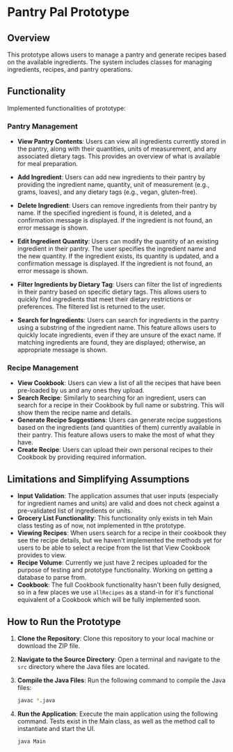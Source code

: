 # Pantry Pal Prototype

## Overview
This prototype allows users to manage a pantry and generate recipes based on the available ingredients. The system includes classes for managing ingredients, recipes, and pantry operations.


## Functionality
Implemented functionalities of prototype:

### Pantry Management
- **View Pantry Contents**: Users can view all ingredients currently stored in the pantry, along with their quantities, units of measurement, and any associated dietary tags. This provides an overview of what is available for meal preparation.

- **Add Ingredient**: Users can add new ingredients to their pantry by providing the ingredient name, quantity, unit of measurement (e.g., grams, loaves), and any dietary tags (e.g., vegan, gluten-free).

- **Delete Ingredient**: Users can remove ingredients from their pantry by name. If the specified ingredient is found, it is deleted, and a confirmation message is displayed. If the ingredient is not found, an error message is shown.

- **Edit Ingredient Quantity**: Users can modify the quantity of an existing ingredient in their pantry. The user specifies the ingredient name and the new quantity. If the ingredient exists, its quantity is updated, and a confirmation message is displayed. If the ingredient is not found, an error message is shown.

- **Filter Ingredients by Dietary Tag**: Users can filter the list of ingredients in their pantry based on specific dietary tags. This allows users to quickly find ingredients that meet their dietary restrictions or preferences. The filtered list is returned to the user.

- **Search for Ingredients**: Users can search for ingredients in the pantry using a substring of the ingredient name. This feature allows users to quickly locate ingredients, even if they are unsure of the exact name. If matching ingredients are found, they are displayed; otherwise, an appropriate message is shown.


### Recipe Management
- **View Cookbook**: Users can view a list of all the recipes that have been pre-loaded by us and any ones they upload.
- **Search Recipe**: Similarly to searching for an ingredient, users can search for a recipe in their Cookbook by full name or substring. This will show them the recipe name and details.
- **Generate Recipe Suggestions**: Users can generate recipe suggestions based on the ingredients (and quantities of them) currently available in their pantry. This feature allows users to make the most of what they have.
- **Create Recipe**: Users can upload their own personal recipes to their Cookbook by providing required information.

## Limitations and Simplifying Assumptions
- **Input Validation**: The application assumes that user inputs (especially for ingredient names and units) are valid and does not check against a pre-validated list of ingredients or units.
- **Grocery List Functionality**: This functionality only exists in teh Main class testing as of now, not implemented in tthe prototype.
- **Viewing Recipes**: When users search for a recipe in their cookbook they see the recipe details, but we haven't implemented the methods yet for users to be able to select a recipe from the list that View Cookbook provides to view.
- **Recipe Volume**: Currently we just have 2 recipes uploaded for the purpose of testing and prototype functionality. Working on getting a database to parse from.
- **Cookbook**: The full Cookbook functionality hasn't been fully designed, so in a few places we use ``allRecipes`` as a stand-in for it's functional equivalent of a Cookbook which will be fully implemented soon.


## How to Run the Prototype

1. **Clone the Repository**: Clone this repository to your local machine or download the ZIP file.

2. **Navigate to the Source Directory**: Open a terminal and navigate to the `src` directory where the Java files are located.

3. **Compile the Java Files**: Run the following command to compile the Java files:
   ```bash
   javac *.java
4. **Run the Application**: Execute the main application using the following command. Tests exist in the Main class, as well as the method call to instantiate and start the UI.
   ```bash
   java Main
   